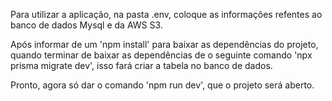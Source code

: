 
Para utilizar a aplicação, na pasta .env, coloque as informações refentes ao banco de dados Mysql e da AWS S3.

Após informar de um 'npm install' para baixar as dependências do projeto, quando terminar de baixar as dependências de o seguinte comando 'npx prisma migrate dev', isso fará criar a tabela no banco de dados.

Pronto, agora só dar o comando 'npm run dev', que o projeto será aberto.